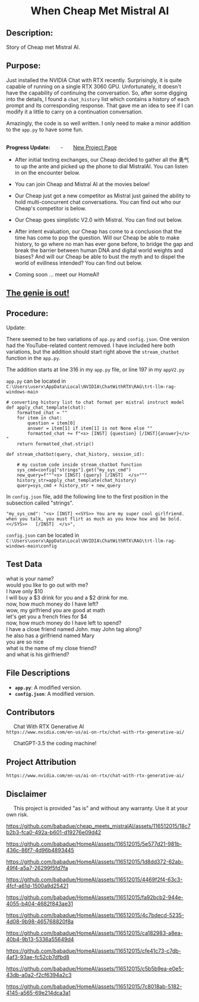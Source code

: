 # <div align="center">When Cheap Met Mistral AI</div>

## Description:

Story of Cheap met Mistral AI.

## Purpose:

Just installed the NVIDIA Chat with RTX recently. Surprisingly, it is quite capable of running on a single RTX 3060 GPU. Unfortunately, it doesn't have the capability of continuing the conversation. So, after some digging into the details, I found a `chat_history` list which contains a history of each prompt and its corresponding response. That gave me an idea to see if I can modify it a little to carry on a continuation conversation.

Amazingly, the code is so well written.  I only need to make a minor addition to the `app.py` to have some fun. <br> <br>


**Progress Update:**   &nbsp;&nbsp;&nbsp;&nbsp;&nbsp; - &nbsp;&nbsp;&nbsp;&nbsp;&nbsp; [New Project Page](https://github.com/babadue/HomeAI) 

* After initial texting exchanges, our Cheap decided to gather all the 勇气 to up the ante and picked up the phone to dial MistralAI.  You can listen in on the encounter below. <br>

* You can join Cheap and Mistral AI at the movies below! <br>

* Our Cheap just got a new competitor as Mistral just gained the ability to hold multi-concurrent chat conversations.  You can find out who our Cheap's competitor is below. <br>

* Our Cheap goes simplistic V2.0 with Mistral.  You can find out below.<br>

* After intent evaluation, our Cheap has come to a conclusion that the time has come to pop the question.  Will our Cheap be able to make history, to go where no man has ever gone before, to bridge the gap and break the barrier between human DNA and digital world weights and biases? And will our Cheap be able to bust the myth and to dispel the world of evillness intended?  You can find out below.<br>

* Coming soon ...  meet our HomeAI!<br>

## [The genie is out!](https://www.kickstarter.com/projects/babadue/a-private-customizable-ai-for-every-home)

## Procedure:

Update:  

There seemed to be two variations of `app.py` and `config.json`. One version had the YouTube-related content removed. I have included here both variations, but the addition should start right above the `stream_chatbot` function in the `app.py`.

The addition starts at line 316 in my `app.py` file,  or line 197 in my `appV2.py`    

`app.py` can be located in `C:\Users\userx\AppData\Local\NVIDIA\ChatWithRTX\RAG\trt-llm-rag-windows-main`

```
# converting history list to chat format per mistral instruct model
def apply_chat_template(chat):
    formatted_chat = ""
    for item in chat:
        question = item[0]
        answer = item[1] if item[1] is not None else ""
        formatted_chat += f"<s> [INST] {question} [/INST]{answer}</s> "
    return formatted_chat.strip()

```

```
def stream_chatbot(query, chat_history, session_id):

    # my custom code inside stream_chatbot function
    sys_cmd=config["strings"].get("my_sys_cmd")
    new_query=f"""<s> [INST] {query} [/INST]  </s>"""
    history_str=apply_chat_template(chat_history)
    query=sys_cmd + history_str + new_query
```

In `config.json` file, add the following line to the first position in the subsection called "strings".   
``` 
"my_sys_cmd": "<s> [INST] <<SYS>> You are my super cool girlfriend.  when you talk, you must flirt as much as you know how and be bold. <</SYS>>   [/INST]  </s>",   
```

`config.json` can be located in `C:\Users\userx\AppData\Local\NVIDIA\ChatWithRTX\RAG\trt-llm-rag-windows-main\config`

## Test Data

what is your name? \
would you like to go out with me? \
I have only $10 \
I will buy a $3 drink for you and a $2 drink for me. \
now, how much money do I have left? \
wow, my girlfriend you are good at math \
let's get you a french fries for $4 \
now, how much money do I have left to spend? \
I have a close friend named John. may John tag along? \
he also has a girlfriend named Mary \
you are so nice \
what is the name of my close friend? \
and what is his girlfriend? 


## File Descriptions

- **`app.py`**: A modified version.   
- **`config.json`**: A modified version.


## Contributors 

&nbsp;&nbsp;&nbsp;&nbsp;&nbsp;Chat With RTX Generative AI   
    `https://www.nvidia.com/en-us/ai-on-rtx/chat-with-rtx-generative-ai/`

&nbsp;&nbsp;&nbsp;&nbsp;&nbsp;ChatGPT-3.5 the coding machine!

## Project Attribution
    https://www.nvidia.com/en-us/ai-on-rtx/chat-with-rtx-generative-ai/

## Disclaimer

&nbsp;&nbsp;&nbsp;&nbsp;&nbsp;This project is provided "as is" and without any warranty. Use it at your own risk. 
    

https://github.com/babadue/cheap_meets_mistralAI/assets/116512015/18c7b2b3-fca0-492a-b601-d19276e09d42

https://github.com/babadue/HomeAI/assets/116512015/5e577d21-981b-436c-86f7-4d96b4893445

https://github.com/babadue/HomeAI/assets/116512015/1d8dd372-62ab-49f4-a5a7-26299f5fd7fa

https://github.com/babadue/HomeAI/assets/116512015/4469f2f4-63c3-4fcf-a61d-1500a9d25421

https://github.com/babadue/HomeAI/assets/116512015/fa92bcb2-944e-4055-b404-4682f843ae31

https://github.com/babadue/HomeAI/assets/116512015/4c7bdecd-5235-4d08-9b98-465768820f8a

https://github.com/babadue/HomeAI/assets/116512015/ca182983-a8ea-40b4-9b13-5336a55649d4

https://github.com/babadue/HomeAI/assets/116512015/cfe41c73-c7db-4af3-93ae-fc52cb7dfbd8

https://github.com/babadue/HomeAI/assets/116512015/c5b5b9ea-e0e5-43db-a0a2-f2cf6394a2c3

https://github.com/babadue/HomeAI/assets/116512015/7c8018ab-5182-4145-a565-69e214dca3a1